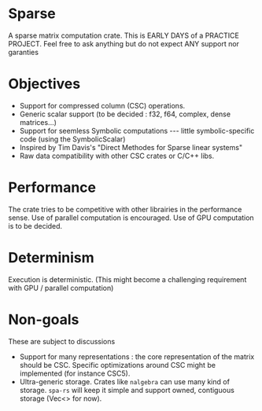 # Sparse

A sparse matrix computation crate. This is EARLY DAYS of a PRACTICE PROJECT.
Feel free to ask anything but do not expect ANY support nor garanties

# Objectives

- Support for compressed column (CSC) operations.
- Generic scalar support (to be decided : f32, f64, complex, dense matrices...)
- Support for seemless Symbolic computations --- little symbolic-specific code (using the SymbolicScalar)
- Inspired by Tim Davis's "Direct Methodes for Sparse linear systems"
- Raw data compatibility with other CSC crates or C/C++ libs.

# Performance

The crate tries to be competitive with other librairies in the performance sense. Use of parallel computation is encouraged. Use of GPU computation is to be decided.

# Determinism

Execution is deterministic. (This might become a challenging requirement with GPU / parallel computation)

# Non-goals

These are subject to discussions

- Support for many representations : the core representation of the matrix should be CSC. Specific optimizations around CSC might be implemented (for instance CSC5).
- Ultra-generic storage. Crates like `nalgebra` can use many kind of storage. `spa-rs` will keep it simple and support owned, contiguous storage (Vec<> for now).

